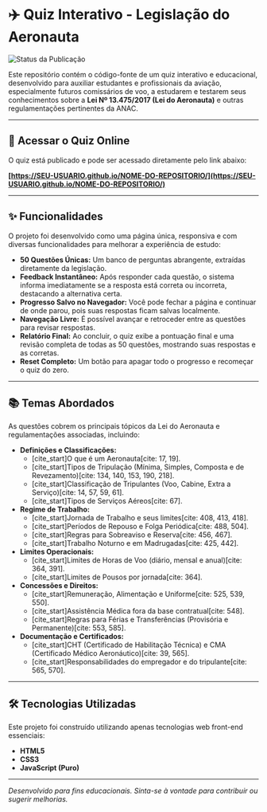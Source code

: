 # ✈️ Quiz Interativo - Legislação do Aeronauta

![Status da Publicação](https://img.shields.io/github/deployments/SEU-USUARIO/NOME-DO-REPOSITORIO/github-pages?label=Status&logo=github&style=for-the-badge)

Este repositório contém o código-fonte de um quiz interativo e educacional, desenvolvido para auxiliar estudantes e profissionais da aviação, especialmente futuros comissários de voo, a estudarem e testarem seus conhecimentos sobre a **Lei Nº 13.475/2017 (Lei do Aeronauta)** e outras regulamentações pertinentes da ANAC.

---

## 🚀 Acessar o Quiz Online

O quiz está publicado e pode ser acessado diretamente pelo link abaixo:

**[https://SEU-USUARIO.github.io/NOME-DO-REPOSITORIO/](https://SEU-USUARIO.github.io/NOME-DO-REPOSITORIO/)**

---

## ✨ Funcionalidades

O projeto foi desenvolvido como uma página única, responsiva e com diversas funcionalidades para melhorar a experiência de estudo:

* **50 Questões Únicas:** Um banco de perguntas abrangente, extraídas diretamente da legislação.
* **Feedback Instantâneo:** Após responder cada questão, o sistema informa imediatamente se a resposta está correta ou incorreta, destacando a alternativa certa.
* **Progresso Salvo no Navegador:** Você pode fechar a página e continuar de onde parou, pois suas respostas ficam salvas localmente.
* **Navegação Livre:** É possível avançar e retroceder entre as questões para revisar respostas.
* **Relatório Final:** Ao concluir, o quiz exibe a pontuação final e uma revisão completa de todas as 50 questões, mostrando suas respostas e as corretas.
* **Reset Completo:** Um botão para apagar todo o progresso e recomeçar o quiz do zero.

---

## 📚 Temas Abordados

As questões cobrem os principais tópicos da Lei do Aeronauta e regulamentações associadas, incluindo:

* **Definições e Classificações:**
    * [cite_start]O que é um Aeronauta[cite: 17, 19].
    * [cite_start]Tipos de Tripulação (Mínima, Simples, Composta e de Revezamento)[cite: 134, 140, 153, 190, 218].
    * [cite_start]Classificação de Tripulantes (Voo, Cabine, Extra a Serviço)[cite: 14, 57, 59, 61].
    * [cite_start]Tipos de Serviços Aéreos[cite: 67].
* **Regime de Trabalho:**
    * [cite_start]Jornada de Trabalho e seus limites[cite: 408, 413, 418].
    * [cite_start]Períodos de Repouso e Folga Periódica[cite: 488, 504].
    * [cite_start]Regras para Sobreaviso e Reserva[cite: 456, 467].
    * [cite_start]Trabalho Noturno e em Madrugadas[cite: 425, 442].
* **Limites Operacionais:**
    * [cite_start]Limites de Horas de Voo (diário, mensal e anual)[cite: 364, 391].
    * [cite_start]Limites de Pousos por jornada[cite: 364].
* **Concessões e Direitos:**
    * [cite_start]Remuneração, Alimentação e Uniforme[cite: 525, 539, 550].
    * [cite_start]Assistência Médica fora da base contratual[cite: 548].
    * [cite_start]Regras para Férias e Transferências (Provisória e Permanente)[cite: 553, 585].
* **Documentação e Certificados:**
    * [cite_start]CHT (Certificado de Habilitação Técnica) e CMA (Certificado Médico Aeronáutico)[cite: 39, 565].
    * [cite_start]Responsabilidades do empregador e do tripulante[cite: 565, 570].
---

## 🛠️ Tecnologias Utilizadas

Este projeto foi construído utilizando apenas tecnologias web front-end essenciais:

* **HTML5**
* **CSS3**
* **JavaScript (Puro)**

---

*Desenvolvido para fins educacionais. Sinta-se à vontade para contribuir ou sugerir melhorias.*
